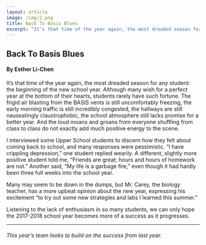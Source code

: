 ```yaml
---
layout: article
image: /img/2.png
title: Back To Basis Blues 
excerpt: "It’s that time of the year again, the most dreaded season for any student: the beginning of the new school year. Although many wish for a perfect year at the bottom of their hearts, students rarely have such fortune."
---
```


<h2>Back To Basis Blues </h2>
<h4>By Esther Li-Chen</h4>

It’s that time of the year again, the most dreaded season for any student: the beginning of the new school year. Although many wish for a perfect year at the bottom of their hearts, students rarely have such fortune. The frigid air blasting from the BASIS vents is still uncomfortably freezing, the early morning traffic is still incredibly congested, the hallways are still nauseatingly claustrophobic, the school atmosphere still lacks promise for a better year. And the loud moans and groans from everyone shuffling from class to class do not exactly add much positive energy to the scene.

I interviewed some Upper School students to discern how they felt about coming back to school, and many responses were pessimistic. “I have crippling depression,” one student replied wearily. A different, slightly more positive student told me, “Friends are great; hours and hours of homework are not.” Another said, “My life is a garbage fire,” even though it had hardly been three full weeks into the school year.

Many may seem to be down in the dumps, but Mr. Carey, the biology teacher, has a more upbeat opinion about the new year, expressing his excitement “to try out some new strategies and labs I learned this summer.”

Listening to the lack of enthusiasm in so many students, we can only hope the 2017-2018 school year becomes more of a success as it progresses.

<hr style="border-color:#7D7D7D;height:0.5px;">
<h6>This year’s team looks to build on the success from last year.</h6>
